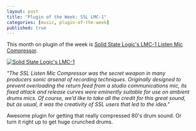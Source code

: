 ```yaml
---
layout: post
title: "Plugin of the Week: SSL LMC-1"
categories: [music, plugin-of-the-week]
published: true
---
```


This month on plugin of the week is [Solid State Logic's LMC-1 Listen Mic Compressor][ssllmclink].

[![Solid State Logic's LMC-1][ssllmcimage]][ssllmclink]

[ssllmclink]: http://www.solid-state-logic.com/resources/lmc1plugin.html
[ssllmcimage]: /wp-content/uploads/2007/05/lmc-1.jpg "Solid State Logic's LMC-1"

*"The SSL Listen Mic Compressor was the secret weapon in many producers sonic arsenal of recording techniques. Originally designed to prevent overloading the return feed from a studio communications mic, its fixed attack and release curves were eminently suitable for use on ambient drums mics. Of course, we’d like to take all the credit for this great sound, but as usual, it was the creativity of SSL users that led to the idea."*

Awesome plugin for getting that really compressed 80's drum sound.  Or turn it right up to get huge crunched drums.
